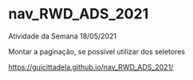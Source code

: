 # nav_RWD_ADS_2021



Atividade da Semana 18/05/2021

Montar a paginação, se possivel utilizar dos seletores


https://guicittadela.github.io/nav_RWD_ADS_2021/
